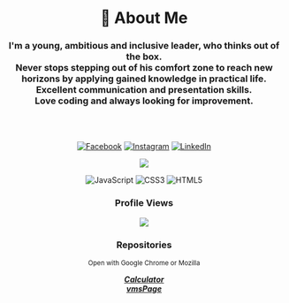 <div align="center">

<h1>👤 About Me</h1>
<h3><b>I'm a young, ambitious and inclusive leader, who thinks out of the box.<br> Never stops stepping out of his comfort zone to reach new horizons by applying gained knowledge in practical life.<br>Excellent communication and presentation skills.<br>Love coding and always looking for improvement.
</b></h3>
<br>
<br>

[![Facebook](https://img.shields.io/badge/Facebook-%231877F2.svg?logo=Facebook&logoColor=white)](https://facebook.com/vesko.nikolov.31) [![Instagram](https://img.shields.io/badge/Instagram-%23E4405F.svg?logo=Instagram&logoColor=white)](https://instagram.com/veskonikolov11) [![LinkedIn](https://img.shields.io/badge/LinkedIn-%230077B5.svg?logo=linkedin&logoColor=white)](https://linkedin.com/in/veselin-nikolov-a026301a5) 

![](https://github-readme-stats.vercel.app/api/top-langs/?username=VeskoNik&theme=radical&hide_border=false&include_all_commits=true&count_private=false&layout=compact)

![JavaScript](https://img.shields.io/badge/javascript-%23323330.svg?style=plastic&logo=javascript&logoColor=%23F7DF1E) ![CSS3](https://img.shields.io/badge/css3-%231572B6.svg?style=plastic&logo=css3&logoColor=white) ![HTML5](https://img.shields.io/badge/html5-%23E34F26.svg?style=plastic&logo=html5&logoColor=white)

<h3>Profile Views</h3>

<img src="https://profile-counter.glitch.me/VeskoNik/count.svg" data-canonical-src="https://profile-counter.glitch.me/VeskoNik/count.svg" style="max-width: 100%;">

<h3>Repositories</h3>
  <small>Open with Google Chrome or Mozilla</small>

  <a href="https://veskonik.github.io/Calculator/index.html"><b><i>Calculator</i></b></a><br>
  <a href="https://veskonik.github.io/vmsPage/vms%20page/index.html"><b><i>vmsPage</i></b></a>
  </div>
